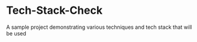 # Tech-Stack-Check
A sample project demonstrating various techniques and tech stack that will be used
